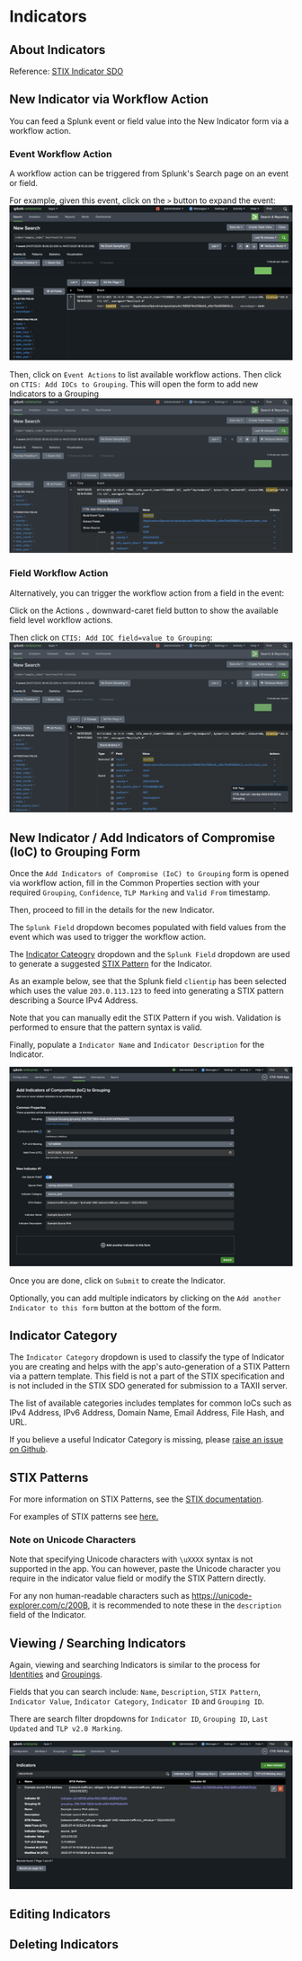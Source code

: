 # Indicators
## About Indicators
Reference: [STIX Indicator SDO](https://docs.oasis-open.org/cti/stix/v2.1/os/stix-v2.1-os.html#_muftrcpnf89v)

## New Indicator via Workflow Action
You can feed a Splunk event or field value into the New Indicator form via a workflow action.

### Event Workflow Action
A workflow action can be triggered from Splunk's Search page on an event or field.

For example, given this event, click on the `>` button to expand the event:
![Splunk Platform Sample Event](indicators_img/splunk_search_sample_event.png)

Then, click on `Event Actions` to list available workflow actions. Then click on `CTIS: Add IOCs to Grouping`. This will open the form to add new Indicators to a Grouping
![Splunk Platform Event Workflow Action Trigger](indicators_img/splunk_search_event_workflow_trigger.png)

### Field Workflow Action
Alternatively, you can trigger the workflow action from a field in the event:

Click on the Actions `⌄` downward-caret field button to show the available field level workflow actions.

Then click on `CTIS: Add IOC field=value to Grouping`:
![Splunk Platform Field Workflow Trigger](indicators_img/splunk_search_event_field_workflow_trigger.png)


## New Indicator / Add Indicators of Compromise (IoC) to Grouping Form
Once the `Add Indicators of Compromise (IoC) to Grouping` form is opened via workflow action, fill in the Common Properties section with your required `Grouping`, `Confidence`, `TLP Marking` and `Valid From` timestamp.

Then, proceed to fill in the details for the new Indicator.

The `Splunk Field` dropdown becomes populated with field values from the event which was used to trigger the workflow action.

The [Indicator Cateogry](#indicator-category) dropdown and the `Splunk Field` dropdown are used to generate a suggested [STIX Pattern](#stix-patterns) for the Indicator.

As an example below, see that the Splunk field `clientip` has been selected which uses the value `203.0.113.123` to feed into generating a STIX pattern describing a Source IPv4 Address.

Note that you can manually edit the STIX Pattern if you wish. Validation is performed to ensure that the pattern syntax is valid.

Finally, populate a `Indicator Name` and `Indicator Description` for the Indicator.

![New Indicator Form via Workflow](indicators_img/via_workflow_filled_form.png)

Once you are done, click on `Submit` to create the Indicator.

Optionally, you can add multiple indicators by clicking on the `Add another Indicator to this form` button at the bottom of the form.

## Indicator Category
The `Indicator Category` dropdown is used to classify the type of Indicator you are creating and helps with the app's auto-generation of a STIX Pattern via a pattern template.
This field is not a part of the STIX specification and is not included in the STIX SDO generated for submission to a TAXII server.

The list of available categories includes templates for common IoCs such as IPv4 Address, IPv6 Address, Domain Name, Email Address, File Hash, and URL.

If you believe a useful Indicator Category is missing, please [raise an issue on Github](../index.md#support).

## STIX Patterns
For more information on STIX Patterns, see the [STIX documentation](https://docs.oasis-open.org/cti/stix/v2.1/os/stix-v2.1-os.html#_e8slinrhxcc9).

For examples of STIX patterns see [here.](https://docs.oasis-open.org/cti/stix/v2.0/cs01/part5-stix-patterning/stix-v2.0-cs01-part5-stix-patterning.html#_Toc496717759)

### Note on Unicode Characters
Note that specifying Unicode characters with `\uXXXX` syntax is not supported in the app.
You can however, paste the Unicode character you require in the indicator value field or modify the STIX Pattern directly.

For any non human-readable characters such as <https://unicode-explorer.com/c/200B>, it is recommended to note these in the `description` field of the Indicator.

## Viewing / Searching Indicators
Again, viewing and searching Indicators is similar to the process for [Identities](identities.md) and [Groupings](groupings.md).

Fields that you can search include: `Name`, `Description`, `STIX Pattern`, `Indicator Value`, `Indicator Category`, `Indicator ID` and `Grouping ID`.

There are search filter dropdowns for `Indicator ID`, `Grouping ID`, `Last Updated` and `TLP v2.0 Marking`.

![View Indicators](indicators_img/view_indicators.png)

## Editing Indicators

## Deleting Indicators